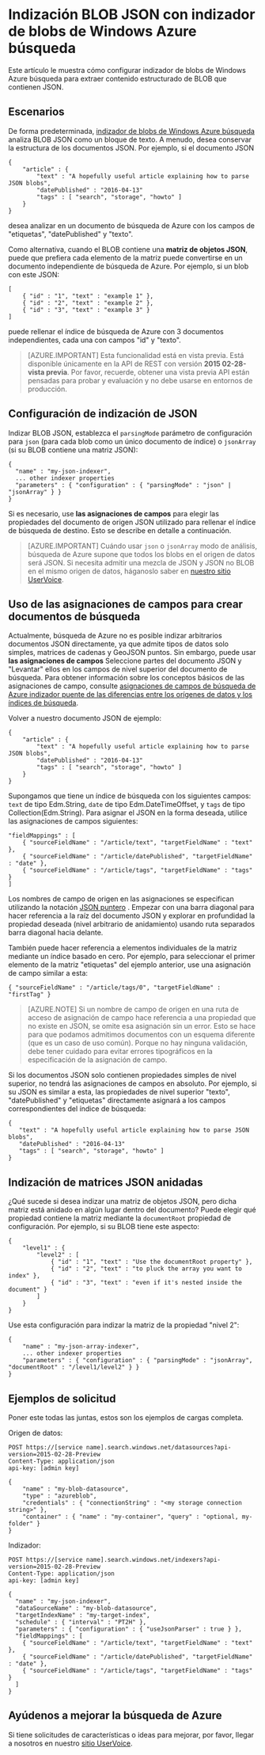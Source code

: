 <properties
pageTitle="Indización BLOB JSON con indizador de blobs de Windows Azure búsqueda"
description="Indización BLOB JSON con indizador de blobs de Windows Azure búsqueda"
services="search"
documentationCenter=""
authors="chaosrealm"
manager="pablocas"
editor="" />

<tags
ms.service="search"
ms.devlang="rest-api"
ms.workload="search" ms.topic="article"  
ms.tgt_pltfrm="na"
ms.date="07/26/2016"
ms.author="eugenesh" />

# <a name="indexing-json-blobs-with-azure-search-blob-indexer"></a>Indización BLOB JSON con indizador de blobs de Windows Azure búsqueda 

Este artículo le muestra cómo configurar indizador de blobs de Windows Azure búsqueda para extraer contenido estructurado de BLOB que contienen JSON.

## <a name="scenarios"></a>Escenarios

De forma predeterminada, [indizador de blobs de Windows Azure búsqueda](search-howto-indexing-azure-blob-storage.md) analiza BLOB JSON como un bloque de texto. A menudo, desea conservar la estructura de los documentos JSON. Por ejemplo, si el documento JSON 

    { 
        "article" : {
            "text" : "A hopefully useful article explaining how to parse JSON blobs",
            "datePublished" : "2016-04-13" 
            "tags" : [ "search", "storage", "howto" ]    
        }
    }

desea analizar en un documento de búsqueda de Azure con los campos de "etiquetas", "datePublished" y "texto".

Como alternativa, cuando el BLOB contiene una **matriz de objetos JSON**, puede que prefiera cada elemento de la matriz puede convertirse en un documento independiente de búsqueda de Azure. Por ejemplo, si un blob con este JSON:  

    [
        { "id" : "1", "text" : "example 1" },
        { "id" : "2", "text" : "example 2" },
        { "id" : "3", "text" : "example 3" }
    ]

puede rellenar el índice de búsqueda de Azure con 3 documentos independientes, cada una con campos "id" y "texto". 

> [AZURE.IMPORTANT] Esta funcionalidad está en vista previa. Está disponible únicamente en la API de REST con versión **2015 02-28-vista previa**. Por favor, recuerde, obtener una vista previa API están pensadas para probar y evaluación y no debe usarse en entornos de producción. 

## <a name="setting-up-json-indexing"></a>Configuración de indización de JSON

Indizar BLOB JSON, establezca el `parsingMode` parámetro de configuración para `json` (para cada blob como un único documento de índice) o `jsonArray` (si su BLOB contiene una matriz JSON): 

    {
      "name" : "my-json-indexer",
      ... other indexer properties
      "parameters" : { "configuration" : { "parsingMode" : "json" | "jsonArray" } }
    }

Si es necesario, use **las asignaciones de campos** para elegir las propiedades del documento de origen JSON utilizado para rellenar el índice de búsqueda de destino.  Esto se describe en detalle a continuación. 

> [AZURE.IMPORTANT] Cuándo usar `json` o `jsonArray` modo de análisis, búsqueda de Azure supone que todos los blobs en el origen de datos será JSON. Si necesita admitir una mezcla de JSON y JSON no BLOB en el mismo origen de datos, háganoslo saber en [nuestro sitio UserVoice](https://feedback.azure.com/forums/263029-azure-search).

## <a name="using-field-mappings-to-build-search-documents"></a>Uso de las asignaciones de campos para crear documentos de búsqueda 

Actualmente, búsqueda de Azure no es posible indizar arbitrarios documentos JSON directamente, ya que admite tipos de datos solo simples, matrices de cadenas y GeoJSON puntos. Sin embargo, puede usar **las asignaciones de campos** Seleccione partes del documento JSON y "Levantar" ellos en los campos de nivel superior del documento de búsqueda. Para obtener información sobre los conceptos básicos de las asignaciones de campo, consulte [asignaciones de campos de búsqueda de Azure indizador puente de las diferencias entre los orígenes de datos y los índices de búsqueda](search-indexer-field-mappings.md).

Volver a nuestro documento JSON de ejemplo: 

    { 
        "article" : {
            "text" : "A hopefully useful article explaining how to parse JSON blobs",
            "datePublished" : "2016-04-13" 
            "tags" : [ "search", "storage", "howto" ]    
        }
    }

Supongamos que tiene un índice de búsqueda con los siguientes campos: `text` de tipo Edm.String, `date` de tipo Edm.DateTimeOffset, y `tags` de tipo Collection(Edm.String). Para asignar el JSON en la forma deseada, utilice las asignaciones de campos siguientes: 

    "fieldMappings" : [ 
        { "sourceFieldName" : "/article/text", "targetFieldName" : "text" },
        { "sourceFieldName" : "/article/datePublished", "targetFieldName" : "date" },
        { "sourceFieldName" : "/article/tags", "targetFieldName" : "tags" }
    ]

Los nombres de campo de origen en las asignaciones se especifican utilizando la notación [JSON puntero](http://tools.ietf.org/html/rfc6901) . Empezar con una barra diagonal para hacer referencia a la raíz del documento JSON y explorar en profundidad la propiedad deseada (nivel arbitrario de anidamiento) usando ruta separados barra diagonal hacia delante. 

También puede hacer referencia a elementos individuales de la matriz mediante un índice basado en cero. Por ejemplo, para seleccionar el primer elemento de la matriz "etiquetas" del ejemplo anterior, use una asignación de campo similar a esta:

    { "sourceFieldName" : "/article/tags/0", "targetFieldName" : "firstTag" }

> [AZURE.NOTE] Si un nombre de campo de origen en una ruta de acceso de asignación de campo hace referencia a una propiedad que no existe en JSON, se omite esa asignación sin un error. Esto se hace para que podamos admitimos documentos con un esquema diferente (que es un caso de uso común). Porque no hay ninguna validación, debe tener cuidado para evitar errores tipográficos en la especificación de la asignación de campo. 

Si los documentos JSON solo contienen propiedades simples de nivel superior, no tendrá las asignaciones de campos en absoluto. Por ejemplo, si su JSON es similar a esta, las propiedades de nivel superior "texto", "datePublished" y "etiquetas" directamente asignará a los campos correspondientes del índice de búsqueda: 
 
    { 
       "text" : "A hopefully useful article explaining how to parse JSON blobs",
       "datePublished" : "2016-04-13" 
       "tags" : [ "search", "storage", "howto" ]    
    }

## <a name="indexing-nested-json-arrays"></a>Indización de matrices JSON anidadas

¿Qué sucede si desea indizar una matriz de objetos JSON, pero dicha matriz está anidado en algún lugar dentro del documento? Puede elegir qué propiedad contiene la matriz mediante la `documentRoot` propiedad de configuración. Por ejemplo, si su BLOB tiene este aspecto: 

    { 
        "level1" : {
            "level2" : [
                { "id" : "1", "text" : "Use the documentRoot property" }, 
                { "id" : "2", "text" : "to pluck the array you want to index" },
                { "id" : "3", "text" : "even if it's nested inside the document" }  
            ]
        }
    } 

Use esta configuración para indizar la matriz de la propiedad "nivel 2": 

    {
        "name" : "my-json-array-indexer",
        ... other indexer properties
        "parameters" : { "configuration" : { "parsingMode" : "jsonArray", "documentRoot" : "/level1/level2" } }
    }


## <a name="request-examples"></a>Ejemplos de solicitud

Poner este todas las juntas, estos son los ejemplos de cargas completa. 

Origen de datos: 

    POST https://[service name].search.windows.net/datasources?api-version=2015-02-28-Preview
    Content-Type: application/json
    api-key: [admin key]

    {
        "name" : "my-blob-datasource",
        "type" : "azureblob",
        "credentials" : { "connectionString" : "<my storage connection string>" },
        "container" : { "name" : "my-container", "query" : "optional, my-folder" }
    }   

Indizador:

    POST https://[service name].search.windows.net/indexers?api-version=2015-02-28-Preview
    Content-Type: application/json
    api-key: [admin key]

    {
      "name" : "my-json-indexer",
      "dataSourceName" : "my-blob-datasource",
      "targetIndexName" : "my-target-index",
      "schedule" : { "interval" : "PT2H" },
      "parameters" : { "configuration" : { "useJsonParser" : true } }, 
      "fieldMappings" : [ 
        { "sourceFieldName" : "/article/text", "targetFieldName" : "text" },
        { "sourceFieldName" : "/article/datePublished", "targetFieldName" : "date" },
        { "sourceFieldName" : "/article/tags", "targetFieldName" : "tags" }
      ]
    }

## <a name="help-us-make-azure-search-better"></a>Ayúdenos a mejorar la búsqueda de Azure

Si tiene solicitudes de características o ideas para mejorar, por favor, llegar a nosotros en nuestro [sitio UserVoice](https://feedback.azure.com/forums/263029-azure-search/).